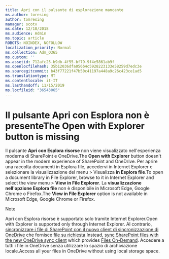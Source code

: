 ```yaml
---
title: Apri con il pulsante di esplorazione mancante
ms.author: toresing
author: tomresing
manager: scotv
ms.date: 12/18/2018
ms.audience: Admin
ms.topic: article
ROBOTS: NOINDEX, NOFOLLOW
localization_priority: Normal
ms.collection: Adm_O365
ms.custom: ''
ms.assetid: 712afc25-b9db-4f55-bf79-9f4e5861ab9f
ms.openlocfilehash: 35b12036dfa056b4c5928223133e58259d7edc3e
ms.sourcegitcommit: b43f77221f47b50c41197a448a9c26c423ce1ad5
ms.translationtype: MT
ms.contentlocale: it-IT
ms.lasthandoff: 11/15/2019
ms.locfileid: "36543065"
---
```

# <a name="the-open-with-explorer-button-is-missing"></a><span data-ttu-id="d4999-102">Il pulsante Apri con Esplora non è presente</span><span class="sxs-lookup"><span data-stu-id="d4999-102">The Open with Explorer button is missing</span></span>

<span data-ttu-id="d4999-103">Il pulsante **Apri con Esplora risorse** non viene visualizzato nell'esperienza moderna di SharePoint e OneDrive.</span><span class="sxs-lookup"><span data-stu-id="d4999-103">The **Open with Explorer** button doesn't appear in the modern experience of SharePoint and OneDrive.</span></span> <span data-ttu-id="d4999-104">Per aprire una raccolta documenti in Esplora file, accedervi in Internet Explorer e selezionare la visualizzazione del menu \> Visualizza **in Esplora file**.</span><span class="sxs-lookup"><span data-stu-id="d4999-104">To open a document library in File Explorer, browse to it in Internet Explorer and select the view menu \> **View in File Explorer**.</span></span> <span data-ttu-id="d4999-105">La **visualizzazione nell'opzione Esplora file** non è disponibile in Microsoft Edge, Google Chrome o Firefox.</span><span class="sxs-lookup"><span data-stu-id="d4999-105">The **View in File Explorer** option is not available in Microsoft Edge, Google Chrome or Firefox.</span></span> 
  
> [!NOTE]
> <span data-ttu-id="d4999-106">Apri con Esplora risorse è supportato solo tramite Internet Explorer.</span><span class="sxs-lookup"><span data-stu-id="d4999-106">Open with Explorer is supported only through Internet Explorer.</span></span> <span data-ttu-id="d4999-107">Al contrario, [sincronizzare i file di SharePoint con il nuovo client di sincronizzazione di OneDrive](https://support.office.com/article/6de9ede8-5b6e-4503-80b2-6190f3354a88.aspx) che fornisce [file su richiesta](https://support.office.com/article/0e6860d3-d9f3-4971-b321-7092438fb38e.aspx).</span><span class="sxs-lookup"><span data-stu-id="d4999-107">Instead, [sync SharePoint files with the new OneDrive sync client](https://support.office.com/article/6de9ede8-5b6e-4503-80b2-6190f3354a88.aspx) which provides [Files On-Demand](https://support.office.com/article/0e6860d3-d9f3-4971-b321-7092438fb38e.aspx).</span></span> <span data-ttu-id="d4999-108">Accedere a tutti i file in OneDrive senza utilizzare lo spazio di archiviazione locale.</span><span class="sxs-lookup"><span data-stu-id="d4999-108">Access all your files in OneDrive without using local storage space.</span></span> 
  


